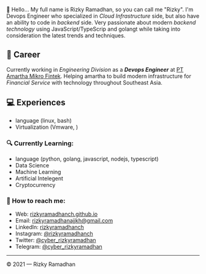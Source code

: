 <!--

<div align="center">
  <img src="https://github-readme-stats.vercel.app/api?username=rizkyramadhanch&show_icons=true&theme=dracula" alt="Sutanlab Github Stats">
  <br><br>
  <img src="https://komarev.com/ghpvc/?username=rizkyramadhanch&color=F4A4B5&style=flat" alt="sutanlab" />
</div>
<br>
-->

👋 Hello... My full name is Rizky Ramadhan, so you can call me "Rizky". I'm Devops Engineer who specialized in *Cloud Infrastructure* side, but also have an ability to code in *backend* side. Very passionate about modern *backend technology* using JavaScript/TypeScrip and golangt while taking into consideration the latest trends and techniques.

## 💼 Career
Currently working in *Engineering Division* as a ***Devops Engineer*** at [PT Amartha Mikro Fintek](https://www.linkedin.com/company/amartha/mycompany/). Helping amartha to build modern infrastructure for *Financial Service* with technology throughout Southeast Asia.

## 💻 Experiences
- language (linux, bash)
- Virtualization (Vmware, )

### 🔍 Currently Learning:
- language (python, golang, javascript, nodejs, typescript)
- Data Science
- Machine Learning
- Artificial Intelegent
- Cryptocurrency

### 🚀 How to reach me:
- Web: [rizkyramadhanch.github.io](https://rizkyramadhanch.github.io)
- Email: [rizkyramadhanajjkh@gmail.com](mailto:rizkyramadhanajjkh@gmail.com)
- LinkedIn: [rizkyramadhanch](https://www.linkedin.com/in/rizkyramadhanch/)
- Instagram: [@rizkyramadhanch](https://www.instagram.com/rizkyramadhanch/)
- Twitter: [@cyber_rizkyramadhan](https://twitter.com/rizkyramadhanch)
- Telegram: [@cyber_rizkyramadhan](https://t.me/rizkyramadhanch)

---

© 2021 — Rizky Ramadhan